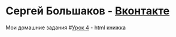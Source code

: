 # Сергей Большаков - [Вконтакте](https://vk.com/im_still_stading "Сергей")
Мои домашние задания
#[Урок 4](https://github.com/SergeyFWD/sergeyfwd.github.io/tree/master/lesson_4) - html книжка
